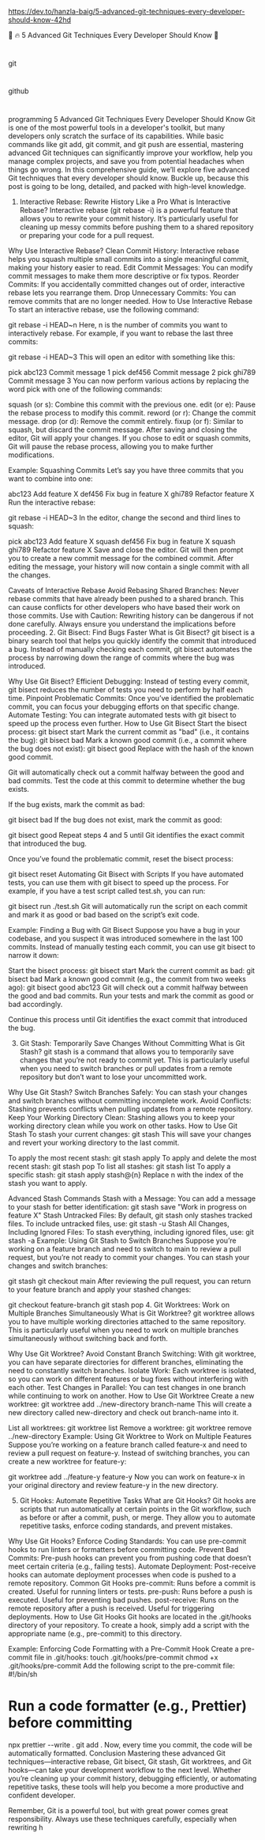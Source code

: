https://dev.to/hanzla-baig/5-advanced-git-techniques-every-developer-should-know-42hd

🌟 🔥 5 Advanced Git Techniques Every Developer Should Know 🚀
#
git
#
github
#
programming
5 Advanced Git Techniques Every Developer Should Know
Git is one of the most powerful tools in a developer's toolkit, but many developers only scratch the surface of its capabilities. While basic commands like git add, git commit, and git push are essential, mastering advanced Git techniques can significantly improve your workflow, help you manage complex projects, and save you from potential headaches when things go wrong. In this comprehensive guide, we’ll explore five advanced Git techniques that every developer should know. Buckle up, because this post is going to be long, detailed, and packed with high-level knowledge.

1. Interactive Rebase: Rewrite History Like a Pro
What is Interactive Rebase?
Interactive rebase (git rebase -i) is a powerful feature that allows you to rewrite your commit history. It’s particularly useful for cleaning up messy commits before pushing them to a shared repository or preparing your code for a pull request.

Why Use Interactive Rebase?
Clean Commit History: Interactive rebase helps you squash multiple small commits into a single meaningful commit, making your history easier to read.
Edit Commit Messages: You can modify commit messages to make them more descriptive or fix typos.
Reorder Commits: If you accidentally committed changes out of order, interactive rebase lets you rearrange them.
Drop Unnecessary Commits: You can remove commits that are no longer needed.
How to Use Interactive Rebase
To start an interactive rebase, use the following command:

git rebase -i HEAD~n
Here, n is the number of commits you want to interactively rebase. For example, if you want to rebase the last three commits:

git rebase -i HEAD~3
This will open an editor with something like this:

pick abc123 Commit message 1
pick def456 Commit message 2
pick ghi789 Commit message 3
You can now perform various actions by replacing the word pick with one of the following commands:

squash (or s): Combine this commit with the previous one.
edit (or e): Pause the rebase process to modify this commit.
reword (or r): Change the commit message.
drop (or d): Remove the commit entirely.
fixup (or f): Similar to squash, but discard the commit message.
After saving and closing the editor, Git will apply your changes. If you chose to edit or squash commits, Git will pause the rebase process, allowing you to make further modifications.

Example: Squashing Commits
Let’s say you have three commits that you want to combine into one:

abc123 Add feature X
def456 Fix bug in feature X
ghi789 Refactor feature X
Run the interactive rebase:

git rebase -i HEAD~3
In the editor, change the second and third lines to squash:

pick abc123 Add feature X
squash def456 Fix bug in feature X
squash ghi789 Refactor feature X
Save and close the editor. Git will then prompt you to create a new commit message for the combined commit. After editing the message, your history will now contain a single commit with all the changes.

Caveats of Interactive Rebase
Avoid Rebasing Shared Branches: Never rebase commits that have already been pushed to a shared branch. This can cause conflicts for other developers who have based their work on those commits.
Use with Caution: Rewriting history can be dangerous if not done carefully. Always ensure you understand the implications before proceeding.
2. Git Bisect: Find Bugs Faster
What is Git Bisect?
git bisect is a binary search tool that helps you quickly identify the commit that introduced a bug. Instead of manually checking each commit, git bisect automates the process by narrowing down the range of commits where the bug was introduced.

Why Use Git Bisect?
Efficient Debugging: Instead of testing every commit, git bisect reduces the number of tests you need to perform by half each time.
Pinpoint Problematic Commits: Once you’ve identified the problematic commit, you can focus your debugging efforts on that specific change.
Automate Testing: You can integrate automated tests with git bisect to speed up the process even further.
How to Use Git Bisect
Start the bisect process:
   git bisect start
Mark the current commit as "bad" (i.e., it contains the bug):
   git bisect bad
Mark a known good commit (i.e., a commit where the bug does not exist):
   git bisect good <commit-hash>
Replace <commit-hash> with the hash of the known good commit.

Git will automatically check out a commit halfway between the good and bad commits. Test the code at this commit to determine whether the bug exists.

If the bug exists, mark the commit as bad:

   git bisect bad
If the bug does not exist, mark the commit as good:

   git bisect good
Repeat steps 4 and 5 until Git identifies the exact commit that introduced the bug.

Once you’ve found the problematic commit, reset the bisect process:

   git bisect reset
Automating Git Bisect with Scripts
If you have automated tests, you can use them with git bisect to speed up the process. For example, if you have a test script called test.sh, you can run:

git bisect run ./test.sh
Git will automatically run the script on each commit and mark it as good or bad based on the script’s exit code.

Example: Finding a Bug with Git Bisect
Suppose you have a bug in your codebase, and you suspect it was introduced somewhere in the last 100 commits. Instead of manually testing each commit, you can use git bisect to narrow it down:

Start the bisect process:
   git bisect start
Mark the current commit as bad:
   git bisect bad
Mark a known good commit (e.g., the commit from two weeks ago):
   git bisect good abc123
Git will check out a commit halfway between the good and bad commits. Run your tests and mark the commit as good or bad accordingly.

Continue this process until Git identifies the exact commit that introduced the bug.

3. Git Stash: Temporarily Save Changes Without Committing
What is Git Stash?
git stash is a command that allows you to temporarily save changes that you’re not ready to commit yet. This is particularly useful when you need to switch branches or pull updates from a remote repository but don’t want to lose your uncommitted work.

Why Use Git Stash?
Switch Branches Safely: You can stash your changes and switch branches without committing incomplete work.
Avoid Conflicts: Stashing prevents conflicts when pulling updates from a remote repository.
Keep Your Working Directory Clean: Stashing allows you to keep your working directory clean while you work on other tasks.
How to Use Git Stash
To stash your current changes:
   git stash
This will save your changes and revert your working directory to the last commit.

To apply the most recent stash:
   git stash apply
To apply and delete the most recent stash:
   git stash pop
To list all stashes:
   git stash list
To apply a specific stash:
   git stash apply stash@{n}
Replace n with the index of the stash you want to apply.

Advanced Stash Commands
Stash with a Message: You can add a message to your stash for better identification:
  git stash save "Work in progress on feature X"
Stash Untracked Files: By default, git stash only stashes tracked files. To include untracked files, use:
  git stash -u
Stash All Changes, Including Ignored Files: To stash everything, including ignored files, use:
  git stash -a
Example: Using Git Stash to Switch Branches
Suppose you’re working on a feature branch and need to switch to main to review a pull request, but you’re not ready to commit your changes. You can stash your changes and switch branches:

git stash
git checkout main
After reviewing the pull request, you can return to your feature branch and apply your stashed changes:

git checkout feature-branch
git stash pop
4. Git Worktrees: Work on Multiple Branches Simultaneously
What is Git Worktree?
git worktree allows you to have multiple working directories attached to the same repository. This is particularly useful when you need to work on multiple branches simultaneously without switching back and forth.

Why Use Git Worktree?
Avoid Constant Branch Switching: With git worktree, you can have separate directories for different branches, eliminating the need to constantly switch branches.
Isolate Work: Each worktree is isolated, so you can work on different features or bug fixes without interfering with each other.
Test Changes in Parallel: You can test changes in one branch while continuing to work on another.
How to Use Git Worktree
Create a new worktree:
   git worktree add ../new-directory branch-name
This will create a new directory called new-directory and check out branch-name into it.

List all worktrees:
   git worktree list
Remove a worktree:
   git worktree remove ../new-directory
Example: Using Git Worktree to Work on Multiple Features
Suppose you’re working on a feature branch called feature-x and need to review a pull request on feature-y. Instead of switching branches, you can create a new worktree for feature-y:

git worktree add ../feature-y feature-y
Now you can work on feature-x in your original directory and review feature-y in the new directory.

5. Git Hooks: Automate Repetitive Tasks
What are Git Hooks?
Git hooks are scripts that run automatically at certain points in the Git workflow, such as before or after a commit, push, or merge. They allow you to automate repetitive tasks, enforce coding standards, and prevent mistakes.

Why Use Git Hooks?
Enforce Coding Standards: You can use pre-commit hooks to run linters or formatters before committing code.
Prevent Bad Commits: Pre-push hooks can prevent you from pushing code that doesn’t meet certain criteria (e.g., failing tests).
Automate Deployment: Post-receive hooks can automate deployment processes when code is pushed to a remote repository.
Common Git Hooks
pre-commit: Runs before a commit is created. Useful for running linters or tests.
pre-push: Runs before a push is executed. Useful for preventing bad pushes.
post-receive: Runs on the remote repository after a push is received. Useful for triggering deployments.
How to Use Git Hooks
Git hooks are located in the .git/hooks directory of your repository. To create a hook, simply add a script with the appropriate name (e.g., pre-commit) to this directory.

Example: Enforcing Code Formatting with a Pre-Commit Hook
Create a pre-commit file in .git/hooks:
   touch .git/hooks/pre-commit
   chmod +x .git/hooks/pre-commit
Add the following script to the pre-commit file:
   #!/bin/sh
   # Run a code formatter (e.g., Prettier) before committing
   npx prettier --write .
   git add .
Now, every time you commit, the code will be automatically formatted.
Conclusion
Mastering these advanced Git techniques—interactive rebase, Git bisect, Git stash, Git worktrees, and Git hooks—can take your development workflow to the next level. Whether you’re cleaning up your commit history, debugging efficiently, or automating repetitive tasks, these tools will help you become a more productive and confident developer.

Remember, Git is a powerful tool, but with great power comes great responsibility. Always use these techniques carefully, especially when rewriting h